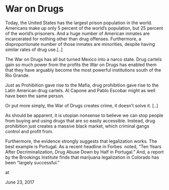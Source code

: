 # War on Drugs
Today, the United States has the largest prison population in the world. Americans make up only 5 percent of the world’s population, but 25 percent of the world’s prisoners. And a huge number of American inmates are incarcerated for nothing other than drug offenses. Furthermore, a disproportionate number of those inmates are minorities, despite having similar rates of drug use.[..]

The War on Drugs has all but turned Mexico into a narco state. Drug cartels gain so much power from the profits the War on Drugs has enabled them that they have arguably become the most powerful institutions south of the Rio Grande.

Just as Prohibition gave rise to the Mafia, drug prohibition gave rise to the Latin American drug cartels. Al Capone and Pablo Escobar might as well have been the same person.

Or put more simply, the War of Drugs creates crime, it doesn’t solve it. [..]

As should be apparent, it is utopian nonsense to believe we can stop people from buying and using drugs that are so easily accessible. Instead, drug prohibition just creates a massive black market, which criminal gangs control and profit from.

Furthermore, the evidence strongly suggests that legalization works. The best example is Portugal. As a recent headline in Forbes  noted, “Ten Years After Decriminalization, Drug Abuse Down by Half in Portugal.” And, a report by the Brookings Institute finds that marijuana legalization in Colorado has been “largely successful.”








at

June 23, 2017















